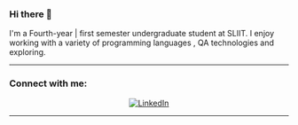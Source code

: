 
<!--
**KavinduDasanayaka/KavinduDasanayaka** is a ✨ _special_ ✨ repository because its `README.md` (this file) appears on your GitHub profile.

Here are some ideas to get you started:

- 🔭 I’m currently working on ...
- 🌱 I’m currently learning ...
- 👯 I’m looking to collaborate on ...
- 🤔 I’m looking for help with ...
- 💬 Ask me about ...
- 📫 How to reach me: ...
- 😄 Pronouns: ...
- ⚡ Fun fact: ...
-->
### Hi there 👋

I'm a Fourth-year | first semester undergraduate student at SLIIT. I enjoy working with a variety of programming languages , QA technologies and exploring.

---

### Connect with me:

<p align="center">
  <a href="https://www.linkedin.com/in/kavindu-dasanayaka-5b5642276/" target="_blank">
    <img src="https://img.shields.io/badge/LinkedIn-0A66C2?style=for-the-badge&logo=linkedin&logoColor=white" alt="LinkedIn">
  </a>
</p>

---

<!-- Add other sections of your profile README here -->

